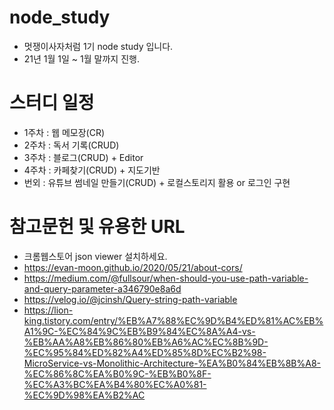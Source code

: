 # node_study
* 멋쟁이사자처럼 1기 node study 입니다.
* 21년 1월 1일 ~ 1월 말까지 진행.

# 스터디 일정
* 1주차 : 웹 메모장(CR)
* 2주차 : 독서 기록(CRUD)
* 3주차 : 블로그(CRUD) + Editor
* 4주차 : 카페찾기(CRUD) + 지도기반
* 번외 : 유튜브 썸네일 만들기(CRUD) + 로컬스토리지 활용 or 로그인 구현

# 참고문헌 및 유용한 URL
* 크롬웹스토어 json viewer 설치하세요.
* https://evan-moon.github.io/2020/05/21/about-cors/
* https://medium.com/@fullsour/when-should-you-use-path-variable-and-query-parameter-a346790e8a6d
* https://velog.io/@jcinsh/Query-string-path-variable
* https://lion-king.tistory.com/entry/%EB%A7%88%EC%9D%B4%ED%81%AC%EB%A1%9C-%EC%84%9C%EB%B9%84%EC%8A%A4-vs-%EB%AA%A8%EB%86%80%EB%A6%AC%EC%8B%9D-%EC%95%84%ED%82%A4%ED%85%8D%EC%B2%98-MicroService-vs-Monolithic-Architecture-%EA%B0%84%EB%8B%A8-%EC%86%8C%EA%B0%9C-%EB%B0%8F-%EC%A3%BC%EA%B4%80%EC%A0%81-%EC%9D%98%EA%B2%AC